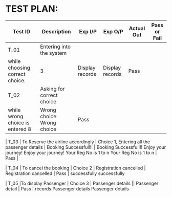 # TEST PLAN:
 
| Test ID  |       	Description	             |    Exp I/P                |   	Exp O/P	              |           Actual Out	                |   Pass or Fail |
|----------|---------------------------------|---------------------------|--------------------------|---------------------------------------|----------------
| T_01	   | Entering into the system
            while choosing correct choice.   |   	3	                     | Display records          |       	Display records               |  	Pass         |
| T_02	   | Asking for correct choice
             while wrong choice is entered      	8                      | Wrong choice                     	Wrong choice                  |  	Pass         |

| T_03	   | To Reserve the airline 
            accordingly                      | Choice 1, Entering
                                               all the passenger details | Booking Successful!!!     |        Booking Successful!!! 
                                                                           Enjoy your journey!               Enjoy your journey!
                                                                          Your Reg No is 1 to n	            Your Reg No is 1 to n	          |   Pass         |

| T_04	  | To cancel the booking            |	Choice 2	              | Registration cancelled      |      Registration cancelled         |	  Pass         |
                                                                          successfully	                          successfully	
                                                                                                                                         
| T_05	  |To display Passenger              | Choice 3	                | Passenger details	          ||     Passenger detail                |   Pass         |
            records		                                                    Passenger details	               Passenger details               

